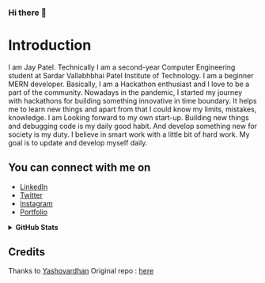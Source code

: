 ### Hi there 👋

# Introduction
 I am Jay Patel. Technically I am a second-year Computer Engineering student at Sardar Vallabhbhai Patel Institute of Technology. I am a beginner MERN developer. Basically, I am a Hackathon enthusiast and I love to be a part of the community. Nowadays in the pandemic, I started my journey with hackathons for building something innovative in time boundary. It helps me to learn new things and apart from that I could know my limits, mistakes, knowledge. I am Looking forward to my own start-up. Building new things and debugging code is my daily good habit. And develop something new for society is my duty. I believe in smart work with a little bit of hard work. My goal is to update and develop myself daily. 

## You can connect with me on 
* [LinkedIn](https://www.linkedin.com/in/imjp19)
* [Twitter](https://twitter.com/imjp19_)
* [Instagram](https://www.instagram.com/gujjucoder_/)
* [Portfolio](imjp19.github.io)

<details>	
  <summary><b>GitHub Stats</b></summary>
<img alt="" src="https://github-readme-stats.vercel.app/api?username=imjp19&count_private=true&show_icons=truehow_icons=true&hide_border=true" /> <br>
Some Advance Stats about my GitHub Profile - https://gitstats.me/imjp19<br>
  
</details>

## Credits
Thanks to [Yashovardhan](https://www.yashovardhan.dev/)
Original repo : [here](https://github.com/yashovardhan/personal-website)
